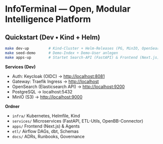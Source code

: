 # InfoTerminal — Open, Modular Intelligence Platform

## Quickstart (Dev • Kind + Helm)
```bash
make dev-up         # Kind-Cluster + Helm-Releases (PG, MinIO, OpenSearch, Keycloak, Traefik)
make seed-demo      # Demo-Index + Demo-User anlegen
make apps-up        # Startet Search-API (FastAPI) & Frontend (Next.js) lokal mit OIDC
```

**Services (Dev)**

* Auth: Keycloak (OIDC) → [http://localhost:8081](http://localhost:8081)
* Gateway: Traefik Ingress → [http://localhost](http://localhost)
* OpenSearch (Elasticsearch API) → [http://localhost:9200](http://localhost:9200)
* PostgreSQL → localhost:5432
* MinIO (S3) → [http://localhost:9000](http://localhost:9000)

**Ordner**

* `infra/` Kubernetes, Helmfile, Kind
* `services/` Microservices (FastAPI, ETL-Utils, OpenBB-Connector)
* `apps/` Frontend (Next.js) & Agents
* `etl/` Airflow DAGs, dbt, Schemas
* `docs/` ADRs, Runbooks, Governance

